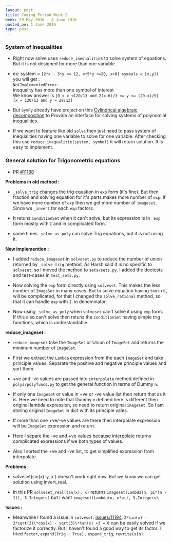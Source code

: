 ```yaml
---
layout: post
title: Coding Period Week 2
week: 29 May 2016 - 4 June 2016
posted_on: 1 June 2016
type: post
---
```


### System of Inequalities

* Right now solve uses `reduce_inequalitie`s to solve system of equations. But it is not designed for more than one variable.

* ex: system = `[2*x - 3*y <= 12, x+5*y <=20, x>0] symbols = [x,y])  `
you will get :  
`NotImplementedError`:  
inequality has more than one symbol of interest  
We know answer is `[0 < x <120/13 and 2(x-6)/3 <= y <= (20-x)/5]`  
`[x = 120/13 and y = 28/13]`

* But `SymPy` already have project on this [Cylindrical algebraic decomposition](https://github.com/sympy/sympy/wiki/GSoC-2016-Ideas#cylindrical-algebraic-decomposition) to Provide an interface for solving systems of polynomial inequalities.

* If we want to feature like old `solve` then just need to pass system of inequalities having one variable to solve
for one variable. After checking this use `reduce_inequalitie(system, symbol)` it will return solution. It is easy to implement.

### General solution for Trigonometric equations

* PR [#11188](https://github.com/sympy/sympy/pull/11188)

**Problems in old method :**

* `_solve_trig` changes the trig equation in `exp` form (it's fine). But then fraction and solving equation
for it's parts makes more number of `exp`. If we have more number of `exp` then we get more number of `imageset`,
Since we `_invert` for each `exp` factors.

* It retuns `ConditionSet` when it can't solve, but its expression is in ` exp` form mostly with `I` and
in complicated form.

* some times `_solve_as_poly` can solve Trig equations, but it is not using it.

**New implemention :**

* I added `reduce_imageset` in `solveset.py` to reduce the number of union returned by `_solve_trig` method. As Harsh said it is
no specific to `solveset`, so I moved the method to `sets/sets.py`. I added the doctests and test-cases in `test_sets.py`.

* Now solving the `exp` form directly using `solveset`. This makes the less number of `ImageSet` in many cases.
But to solve equation having `tan` in it, will be complicated, for that I changed the `solve_rational` method,
so that it can handle  `exp` with `I`. in denominator.

* Now using `_solve_as_poly` when `solveset` can't solve it using `exp` form. If this also can't solve then retuns
the `ConditionSet` having simple trig functions, which is understandable.


**reduce_imageset :**

* `reduce_imageset` take the `ImageSet` or Union of `ImageSet` and returns the minimum number of `ImageSet`.

* First we extract the `Lambda` expression from the each `ImageSet` and take principle values. Separate the positive and negative principle values and sort them.

* +ve and -ve values are passed into `interpolate` method defined in `polys/polyfuncs.py` to get the general function in terms
of Dummy `n`.

* If only one `Imageset` or value in +ve or -ve value list then return that as it is. Here we need to note that Dummy `n` defined here
is different then original lambda expression, so need to return original `imageset`. So I am storing original `ImageSet` in dict with
its principle vales.

* If more than one +ve/-ve values are there then interpolate expression will be `ImageSet` expression and return.

* Here I separe the -ve and +ve values because interpolate returns complicated expressions if we both types of values.

* Also I sorted the +ve and -ve list, to get simplified expression from interpolate.

**Problems :**

* solveset(sin(x)-y, x ) doesn't work right now. But we know we can get solution using invert_real.

* In this PR `solveset_real(tan(x), x)` returns `imageset(Lambda(n, pi*(n - 1)), S.Integers)`
but I want `imageset(Lambda(n, n*pi), S.Integers)`.

**Issues :**

* Meanwhile I found a issue in `solveset`. [issues/11194](https://github.com/sympy/sympy/issues/11194).
`2*sin(x) - 2*sqrt(3)\*cos(x) - sqrt(3)\*tan(x) +3 = 0` can be easily solved if we factorize it correctly. But I haven't found
a good way to get its factor. I tried `factor`, `expand(Trig + True)` , `expand_trig`, `rewrite(sin)`.
